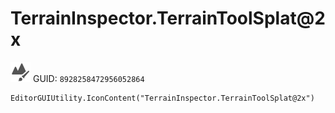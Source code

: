 # TerrainInspector.TerrainToolSplat@2x
![](/img/TerrainInspector.TerrainToolSplat@2x.png)
GUID: `8928258472956052864`
```
EditorGUIUtility.IconContent("TerrainInspector.TerrainToolSplat@2x")
```
